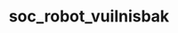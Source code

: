 ---
layout: my_redirect
title: soc_robot_vuilnisbak
redirect_from: 
  - /aiopschool/socialerobot/vuilnisbak
permalink: /socialerobot/vuilnisbak/index
redirect_url: "https://youtu.be/-zhAAVI3iVc"
---